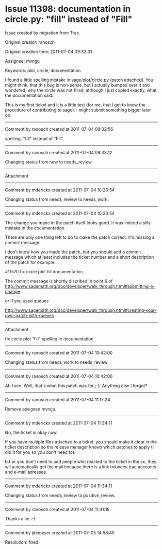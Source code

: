 # Issue 11398: documentation in circle.py: "fill" instead of "Fill"

Issue created by migration from Trac.

Original creator: ranosch

Original creation time: 2011-07-04 09:32:31

Assignee: mvngu

Keywords: plot, circle, documentation

I found a little spelling mistake in sage/plot/circle.py (patch attached).
You might think, that this bug is non-sense, but I actually bumped over it and wondered, why the circle was not filled, although I just copied exactly, what the documentation said.

This is my first ticket and it is a little test (for me, that I get to know the procedure of contributing to sage).
I might submit something bigger later on.


---

Comment by ranosch created at 2011-07-04 09:32:56

spelling: "fill" instead of "Fill"


---

Comment by ranosch created at 2011-07-04 09:33:12

Changing status from new to needs_review.


---

Attachment


---

Comment by mderickx created at 2011-07-04 10:26:54

Changing status from needs_review to needs_work.


---

Comment by mderickx created at 2011-07-04 10:26:54

The change you made in the patch itself looks good. It was indeed a silly mistake in the documentation.

There are only one thing left to do to make the patch correct. It's missing a commit message.

I don't know how you made the patch, but you should add a commit message which at least includes the ticket number and a short description of the patch for example:

#11570 fix circle plot fill documentation 

The commit message is shortly discribed in point 6 of
http://www.sagemath.org/doc/developer/walk_through.html#submitting-a-change

or if you used queues 

http://www.sagemath.org/doc/developer/walk_through.html#creating-your-own-patch-with-queues


---

Attachment

fix circle plot "fill" spelling in documentation


---

Comment by ranosch created at 2011-07-04 10:42:00

Changing status from needs_work to needs_review.


---

Comment by ranosch created at 2011-07-04 10:42:00

Ah I see. Well, that's what this patch was for ;-). Anything else I forgot?


---

Comment by ranosch created at 2011-07-04 11:17:24

Remove assignee mvngu.


---

Comment by mderickx created at 2011-07-04 11:34:11

No, the ticket is okay now. 

If you have multiple files attached to a ticket, you should make it clear in the ticket description so the release manager knows which patches to apply (I did it for you so you don't need to).

b.t.w. you don't need to add people who reacted to the ticket in the cc, they wil automatically get the mail because there is a link between trac accounts and e-mail adresses.


---

Comment by mderickx created at 2011-07-04 11:34:11

Changing status from needs_review to positive_review.


---

Comment by ranosch created at 2011-07-04 11:41:18

Thanks a lot :-)


---

Comment by jdemeyer created at 2011-07-05 14:58:45

Resolution: fixed

